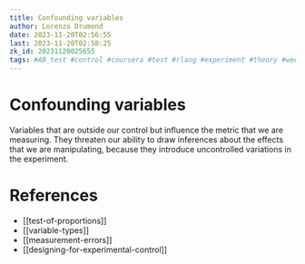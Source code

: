 ```yaml
---
title: Confounding variables
author: Lorenzo Drumond
date: 2023-11-20T02:56:55
last: 2023-11-20T02:58:25
zk_id: 20231120025655
tags: #AB_test #control #coursera #test #rlang #experiment #theory #week4 #statistics #design #designing_running_and_analyzing_experiments
---
```



# Confounding variables
Variables that are outside our control but influence the metric that we are measuring.
They threaten our ability to draw inferences about the effects that we are manipulating,
because they introduce uncontrolled variations in the experiment.

# References
- [[test-of-proportions]]
- [[variable-types]]
- [[measurement-errors]]
- [[designing-for-experimental-control]]
